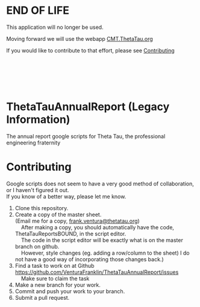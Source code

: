 # END OF LIFE
This application will no longer be used.

Moving forward we will use the webapp [CMT.ThetaTau.org](https://cmt.thetatau.org/)

If you would like to contribute to that effort, please see [Contributing](https://github.com/VenturaFranklin/thetatauCMT/blob/master/CONTRIBUTING.md)
<br>
<br>
<br>
<br>
<br>
<br>
# ThetaTauAnnualReport (Legacy Information)
The annual report google scripts for Theta Tau, the professional engineering fraternity

# Contributing
Google scripts does not seem to have a very good method of collaboration, or I haven't figured it out.<br>
If you know of a better way, please let me know.

1. Clone this repository.
2. Create a copy of the master sheet.<br>
  (Email me for a copy, frank.ventura@thetatau.org)<br>
  &nbsp;&nbsp;&nbsp;&nbsp;After making a copy, you should automatically have the code, ThetaTauReportsBOUND, in the script editor.<br>
  &nbsp;&nbsp;&nbsp;&nbsp;The code in the script editor will be exactly what is on the master branch on github.<br>
  &nbsp;&nbsp;&nbsp;&nbsp;However, style changes (eg. adding a row/column to the sheet) I do not have a good way of incorporating those changes back.)
3. Find a task to work on at Github <br>
  https://github.com/VenturaFranklin/ThetaTauAnnualReport/issues<br>
  &nbsp;&nbsp;&nbsp;&nbsp;Make sure to claim the task
4. Make a new branch for your work.
5. Commit and push your work to your branch.
6. Submit a pull request.
